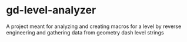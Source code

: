 # gd-level-analyzer
A project meant for analyzing and creating macros for a level by reverse engineering and gathering data from geometry dash level strings
